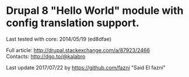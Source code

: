 Drupal 8 "Hello World" module with config translation support.
===============

Last tested with core: 2014/05/19 (ed8dfae)

Full article: http://drupal.stackexchange.com/a/87923/2466  
Contacts: http://dgo.to/@kalabro

Last update 2017/07/22 by https://github.com/fazni "Said El fazni"
